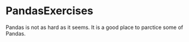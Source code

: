 # PandasExercises

Pandas is not as hard as it seems. It is a good place to parctice some of Pandas.
